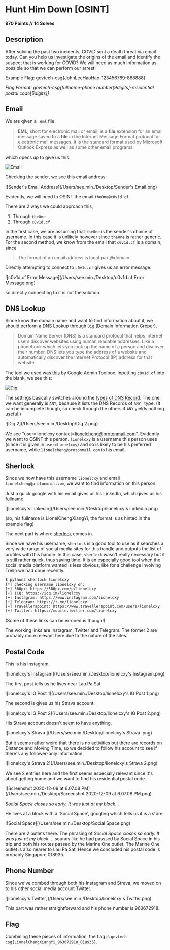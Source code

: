 # Hunt Him Down [OSINT]

**970 Points // 14 Solves**

## Description

After solving the past two incidents, COViD sent a death threat via email today. Can you help us investigate the origins of the email and identify the suspect that is working for COViD? We will need as much information as possible so that we can perform our arrest! 

Example Flag: govtech-csg{JohnLeeHaoHao-123456789-888888} 

*Flag Format: govtech-csg{fullname-phone number[9digits]-residential postal code[6digits]}* 

## Email

We are given a `.eml` file.

> **EML**, short for electronic mail or email, is a **file** extension for an email message saved to a **file** in the Internet Message Format protocol for electronic mail messages. It is the standard format used by Microsoft Outlook Express as well as some other email programs.



 which opens up to give us this:

![Email](/Users/see.min./Desktop/Email.png)



Checking the sender, we see this email address:

![Sender's Email Address](/Users/see.min./Desktop/Sender's Email.png)



Evidently, we will need to OSINT the email `theOne@c0v1d.cf`.

There are 2 ways we could approach this, 

1. Through `theOne` 
2. Through `c0v1d.cf`

In the first case, we are assuming that `theOne` is the sender's choice of username. In this case it is unlikely however since `theOne` is rather generic. For the second method, we know from the email that `c0v1d.cf` is a domain, since 

> The format of an email address is local-part@domain



Directly attempting to connect to `c0v1d.cf` gives us an error message:

![c0v1d.cf Error Message](/Users/see.min./Desktop/c0v1d.cf Error Message.png)

so directly connecting to it is not the solution.



## DNS Lookup

Since know the domain name and want to find information about it, we should perform a [DNS](https://ns1.com/resources/what-is-dns) Lookup through `Dig` (Domain Information Groper).

> Domain Name Server (DNS) is a standard protocol that helps Internet users discover websites using human readable addresses. Like a phonebook which lets you look up the name of a person and discover their number, DNS lets you type the address of a website and automatically discover the Internet Protocol (IP) address for that website.



The tool we used was [this](https://toolbox.googleapps.com/apps/dig/) by Google Admin Toolbox. Inputting `c0v1d.cf` into the blank, we see this:

![Dig](/Users/see.min./Desktop/Dig.png)



The settings basically switches around the [types of DNS Record](https://en.wikipedia.org/wiki/List_of_DNS_record_types). The one we want generally is  `ANY`, because it lists the DNS Records of  `ANY ` type. (It can be incomplete though, so check through the others if  `ANY` yields nothing useful.)

![Dig 2](/Users/see.min./Desktop/Dig 2.png)



We see "user=lionelcxy contact=lionelcheng@protonmail.com". Evidently we want to OSINT this person.  `lionelcxy` is a username this person uses (since it is given in `user=lionelcxy`) and so is likely to be his preferred username, while `lionelcheng@protonmail.com` is his email.



## Sherlock

Since we now have this username `lionelcxy` and email `lionelcheng@protonmail.com`, we want to find information on this person. 



Just a quick google with his email gives us his LinkedIn, which gives us his fullname.

![lionelcxy's Linkedin](/Users/see.min./Desktop/lionelcxy's Linkedin.png)

(so, his fullname is LionelChengXiangYi, the format is as hinted in the example flag)



The next part is where [sherlock](https://github.com/sherlock-project/sherlock) comes in. 

Since we have his username, `sherlock` is a good tool to use as it searches a very wide range of social media sites for this handle and outputs the list of profiles with this handle. In this case, `sherlock` wasn't really necessary but it is still rather quick, thus saving time. It is an especially good tool when the social media platform wanted is less obvious, like for a challenge involving Trello we had done recently.

```
$ python3 sherlock lionelcxy
[*] Checking username lionelcxy on:
[+] 500px: https://500px.com/p/lionelcxy
[+] ICQ: https://icq.im/lionelcxy
[+] Instagram: https://www.instagram.com/lionelcxy
[+] Telegram: https://t.me/lionelcxy
[+] Travellerspoint: https://www.travellerspoint.com/users/lionelcxy
[+] Twitter: https://mobile.twitter.com/lionelcxy
```

(Some of these links can be erroneous though!)



The working links are Instagram, Twitter and Telegram. The former 2 are probably more relevant here due to the nature of the sites. 



## Postal Code

This is his Instagram. 

![lionelcxy's Instagram](/Users/see.min./Desktop/lionelcxy's Instagram.png)



The first post tells us he lives near Lau Pa Sat

![lionelcxy's IG Post 1](/Users/see.min./Desktop/lionelcxy's IG Post 1.png)



The second is gives us his Strava account.

![lionelcxy's IG Post 2](/Users/see.min./Desktop/lionelcxy's IG Post 2.png)



His Strava account doesn't seem to have anything.

![lionelcxy's Strava ](/Users/see.min./Desktop/lionelcxy's Strava .png)

But it seems rather weird that there is no activities but there are records on Distance and Moving Time, so we decided to follow his account to see if there's any follower-only information.

![lionelcxy's Strava 2](/Users/see.min./Desktop/lionelcxy's Strava 2.png)

We see 2 entries here and the first seems especially relevant since it's about getting home and we want to find his residential postal code.

![Screenshot 2020-12-09 at 6.07.08 PM](/Users/see.min./Desktop/Screenshot 2020-12-09 at 6.07.08 PM.png)

*Social Space closes so early. It was just at my block...*



He lives at a block with a 'Social Space', googling which tells us it is a store. 

![Social Space](/Users/see.min./Desktop/Social Space.png)



There are 2 outlets there. The phrasing of *Social Space closes so early. It was just at my block...*. sounds like he had passsed by Social Space in his trip and  both his routes passed by the Marine One outlet. The Marine One outlet is also nearer to Lau Pa Sat. Hence we concluded his postal code is probably Singapore 018935.



## Phone Number

Since we've combed through both his Instagram and Strava, we moved on to his other social media account Twitter.

![lionelcxy's Twitter](/Users/see.min./Desktop/lionelcxy's Twitter.png)



This part was rather straightforward and his phone number is 963672918.



## Flag

Combining these pieces of information, the flag is `govtech-csg{LionelChengXiangYi_963672918_018935}`.

